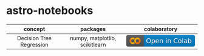 # astro-notebooks

| concept | packages | colaboratory |
|:-------:|:--------:|:------------:|
| Decision Tree Regression  | numpy, matplotlib, scikitlearn | [![Open In Colab](images/colab.svg)](https://colab.research.google.com/drive/1XVvsbVr4TLQcK_TbTGU-BFatD6cqKsj2?usp=sharing) |
